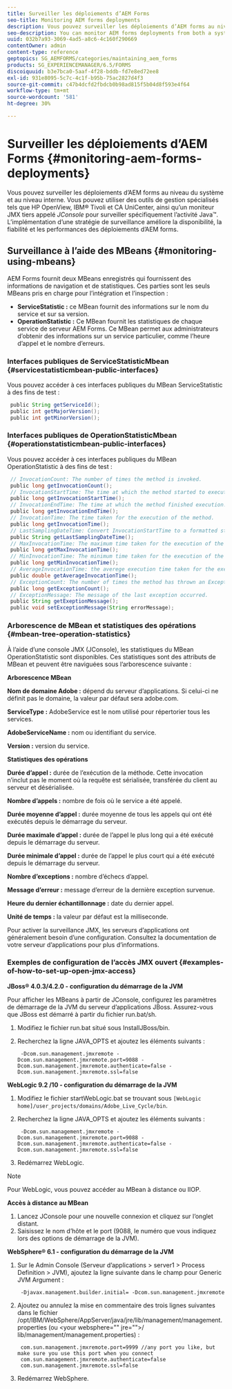 ```yaml
---
title: Surveiller les déploiements d’AEM Forms
seo-title: Monitoring AEM forms deployments
description: Vous pouvez surveiller les déploiements d’AEM forms au niveau du système et au niveau interne. Pour en savoir plus sur la surveillance des déploiements d’AEM forms, consultez ce document.
seo-description: You can monitor AEM forms deployments from both a system level and an internal level. Learn more about monitoring AEM forms deployments from this document.
uuid: 032b7a93-3069-4ad5-a8c6-4c160f290669
contentOwner: admin
content-type: reference
geptopics: SG_AEMFORMS/categories/maintaining_aem_forms
products: SG_EXPERIENCEMANAGER/6.5/FORMS
discoiquuid: b3e7bca0-5aaf-4f28-bddb-fd7e8ed72ee8
exl-id: 931e8095-5c7c-4c1f-b95b-75ac2827d4f3
source-git-commit: c47b4dcfd2fbdcb0b98ad815f5b04d8f593e4f64
workflow-type: tm+mt
source-wordcount: '581'
ht-degree: 30%

---
```


# Surveiller les déploiements d’AEM Forms {#monitoring-aem-forms-deployments}

Vous pouvez surveiller les déploiements d’AEM forms au niveau du système et au niveau interne. Vous pouvez utiliser des outils de gestion spécialisés tels que HP OpenView, IBM® Tivoli et CA UniCenter, ainsi qu’un moniteur JMX tiers appelé *JConsole* pour surveiller spécifiquement l’activité Java™. L’implémentation d’une stratégie de surveillance améliore la disponibilité, la fiabilité et les performances des déploiements d’AEM forms.

<!-- For more information about monitoring AEM forms deployments, see [A technical guide for monitoring AEM forms deployments](https://www.adobe.com/devnet/livecycle/pdfs/lc_monitoring_wp_ue.pdf). This URL is 404. No suitable replacement URL was found after a search. Do not make this link live if it is dead! -->

## Surveillance à l’aide des MBeans {#monitoring-using-mbeans}

AEM Forms fournit deux MBeans enregistrés qui fournissent des informations de navigation et de statistiques. Ces parties sont les seuls MBeans pris en charge pour l’intégration et l’inspection :

* **ServiceStatistic :** ce MBean fournit des informations sur le nom du service et sur sa version.
* **OperationStatistic :** Ce MBean fournit les statistiques de chaque service de serveur AEM Forms. Ce MBean permet aux administrateurs d’obtenir des informations sur un service particulier, comme l’heure d’appel et le nombre d’erreurs.

### Interfaces publiques de ServiceStatisticMbean {#servicestatisticmbean-public-interfaces}

Vous pouvez accéder à ces interfaces publiques du MBean ServiceStatistic à des fins de test :

```java
 public String getServiceId();
 public int getMajorVersion();
 public int getMinorVersion();
```

### Interfaces publiques de OperationStatisticMbean {#operationstatisticmbean-public-interfaces}

Vous pouvez accéder à ces interfaces publiques du MBean OperationStatistic à des fins de test :

```java
 // InvocationCount: The number of times the method is invoked.
 public long getInvocationCount();
 // InvocationStartTime: The time at which the method started to execute.
 public long getInvocationStartTime();
 // InvocationEndTime: The time at which the method finished execution.
 public long getInvocationEndTime();
 // InvocationTime: The time taken for the execution of the method.
 public long getInvocationTime();
 // LastSamplingDateTime: Convert InvocationStartTime to a formatted string
 public String getLastSamplingDateTime();
 // MaxInvocationTime: The maximum time taken for the execution of the method.
 public long getMaxInvocationTime();
 // MinInvocationTime: The minimum time taken for the execution of the method.
 public long getMinInvocationTime();
 // AverageInvocationTime: the averege execution time taken for the execution of the method.
 public double getAverageInvocationTime();
 // ExceptionCount: The number of times the method has thrown an Exception.
 public long getExceptionCount();
 // ExceptionMessage: The message of the last exception occurred.
 public String getExeptionMessage();
 public void setExceptionMessage(String errorMessage);
```

### Arborescence de MBean et statistiques des opérations {#mbean-tree-operation-statistics}

À l’aide d’une console JMX (JConsole), les statistiques du MBean OperationStatistic sont disponibles. Ces statistiques sont des attributs de MBean et peuvent être naviguées sous l’arborescence suivante :

**Arborescence MBean**

**Nom de domaine Adobe :** dépend du serveur d’applications. Si celui-ci ne définit pas le domaine, la valeur par défaut sera adobe.com.

**ServiceType :** AdobeService est le nom utilisé pour répertorier tous les services.

**AdobeServiceName :** nom ou identifiant du service.

**Version :** version du service.

**Statistiques des opérations**

**Durée d’appel :** durée de l’exécution de la méthode. Cette invocation n’inclut pas le moment où la requête est sérialisée, transférée du client au serveur et désérialisée.

**Nombre d’appels :** nombre de fois où le service a été appelé.

**Durée moyenne d’appel :** durée moyenne de tous les appels qui ont été exécutés depuis le démarrage du serveur.

**Durée maximale d’appel :** durée de l’appel le plus long qui a été exécuté depuis le démarrage du serveur.

**Durée minimale d’appel :** durée de l’appel le plus court qui a été exécuté depuis le démarrage du serveur.

**Nombre d’exceptions :** nombre d’échecs d’appel.

**Message d’erreur :** message d’erreur de la dernière exception survenue.

**Heure du dernier échantillonnage :** date du dernier appel.

**Unité de temps :** la valeur par défaut est la milliseconde.

Pour activer la surveillance JMX, les serveurs d’applications ont généralement besoin d’une configuration. Consultez la documentation de votre serveur d’applications pour plus d’informations.

### Exemples de configuration de l’accès JMX ouvert {#examples-of-how-to-set-up-open-jmx-access}

**JBoss® 4.0.3/4.2.0 - configuration du démarrage de la JVM**

Pour afficher les MBeans à partir de JConsole, configurez les paramètres de démarrage de la JVM du serveur d’applications JBoss. Assurez-vous que JBoss est démarré à partir du fichier run.bat/sh.

1. Modifiez le fichier run.bat situé sous InstallJBoss/bin.
1. Recherchez la ligne JAVA_OPTS et ajoutez les éléments suivants :

   ```shell
    -Dcom.sun.management.jmxremote -Dcom.sun.management.jmxremote.port=9088 -Dcom.sun.management.jmxremote.authenticate=false -Dcom.sun.management.jmxremote.ssl=false
   ```

**WebLogic 9.2 /10 - configuration du démarrage de la JVM**

1. Modifiez le fichier startWebLogic.bat se trouvant sous `[WebLogic home]/user_projects/domains/Adobe_Live_Cycle/bin`.
1. Recherchez la ligne JAVA_OPTS et ajoutez les éléments suivants :

   ```shell
    -Dcom.sun.management.jmxremote -Dcom.sun.management.jmxremote.port=9088 -Dcom.sun.management.jmxremote.authenticate=false -Dcom.sun.management.jmxremote.ssl=false
   ```

1. Redémarrez WebLogic.

>[!NOTE]
>
>Pour WebLogic, vous pouvez accéder au MBean à distance ou IIOP.

**Accès à distance au MBean**

1. Lancez JConsole pour une nouvelle connexion et cliquez sur l’onglet distant.
1. Saisissez le nom d’hôte et le port (9088, le numéro que vous indiquez lors des options de démarrage de la JVM).

**WebSphere® 6.1 - configuration du démarrage de la JVM**

1. Sur le Admin Console (Serveur d’applications > server1 > Process Definition > JVM), ajoutez la ligne suivante dans le champ pour Generic JVM Argument :

   ```shell
    -Djavax.management.builder.initial= -Dcom.sun.management.jmxremote
   ```

1. Ajoutez ou annulez la mise en commentaire des trois lignes suivantes dans le fichier /opt/IBM/WebSphere/AppServer/java/jre/lib/management/management.properties (ou &lt;your websphere=&quot;&quot; jre=&quot;&quot;>/ lib/management/management.properties) :

   ```shell
    com.sun.management.jmxremote.port=9999 //any port you like, but make sure you use this port when you connect
    com.sun.management.jmxremote.authenticate=false
    com.sun.management.jmxremote.ssl=false
   ```

1. Redémarrez WebSphere.
